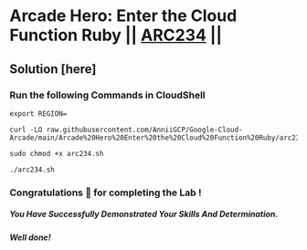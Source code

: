 # Arcade Hero: Enter the Cloud Function Ruby || [ARC234](https://www.cloudskillsboost.google/focuses/98836?parent=catalog) ||

## Solution [here] 

### Run the following Commands in CloudShell

```
export REGION=
```
```
curl -LO raw.githubusercontent.com/AnniiGCP/Google-Cloud-Arcade/main/Arcade%20Hero%20Enter%20the%20Cloud%20Function%20Ruby/arc234.sh

sudo chmod +x arc234.sh

./arc234.sh
```

### Congratulations 🎉 for completing the Lab !

##### *You Have Successfully Demonstrated Your Skills And Determination.*

#### *Well done!*

 

 
